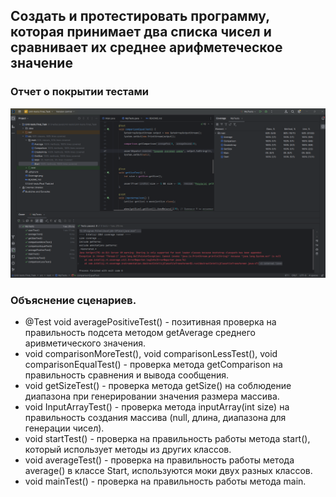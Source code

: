## Создать и протестировать программу, которая принимает два списка чисел и сравнивает их среднее арифметеческое значение ##

### Отчет о покрытии тестами ###

![Отчет о покрытии тестами](Coverage.png)

### Объяснение сценариев. ###
* @Test
void averagePositiveTest()  - позитивная проверка на правильность подсета методом getAverage среднего аривметического значения.
* void comparisonMoreTest(), void comparisonLessTest(), void comparisonEqualTest() - проверка метода getComparison на правильность сравнения и вывода сообщения.
* void getSizeTest() - проверка метода getSize() на соблюдение диапазона при генерировании значения размера массива.
* void InputArrayTest() - проверка метода inputArray(int size) на правильность создания массива (null, длина, диапазона для генерации чисел).
* void startTest() - проверка на правильность работы метода start(), который использует методы из других классов.
* void averageTest() - проверка на правильность работы метода average() в классе Start, используются моки двух разных классов.
* void mainTest() - проверка на правильность работы метода main.

